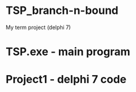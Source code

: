 # TSP_branch-n-bound
My term project (delphi 7)

# TSP.exe - main program
# Project1 - delphi 7 code
